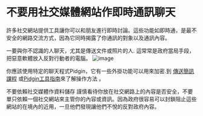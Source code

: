 [Title]: # (不要依賴社交媒體網站)
[Order]: # (8)

# 不要用社交媒體網站作即時通訊聊天

許多社交網站提供工具讓你可以和朋友進行即時討論。這些功能如即時通，是最不安全的網路交流方式，因為它同時揭露了你通訊的對象以及通訊內容。

一要與你不認識的人聊天，尤其是傳送文件或照片的人. 這常常是政府當局手段，把惡意軟體放入反對行動者的電腦。
![image](socialb4.png)

你應該使用特定的聊天程式Pidgin，它有一些外掛功能可以用來加密.到 <a href="umbrella://lesson/sending-a-message">[傳送簡訊課程](umbrella://lesson/sending-a-message) 或[Pidgin工具指南](umbrella://lesson/pidgin)來了解操作方法 。

不要依賴社交媒體作資料儲存
謹慎看待你放在社交網路上的內容是否安全，不要單只依賴一個社交網站來主管你的內容或資訊。因為政府很容易可以封鎖阻止這些網站的在境內的近用，一旦他們發現讓他們不悅的反對政府內容。